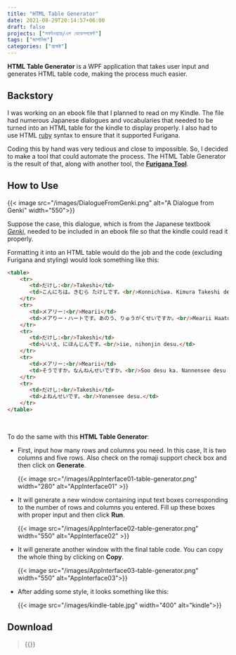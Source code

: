 ```yaml
---
title: "HTML Table Generator"
date: 2021-08-29T20:14:57+06:00
draft: false
projects: ["সফটওয়্যার/এপ ডেভেলপমেন্ট"]
tags: ["জাপানিজ"]
categories: ["প্রজেক্ট"]
---
```


**HTML Table Generator** is a WPF application that takes user input and generates HTML table code, making the process much easier.

## Backstory

I was working on an ebook file that I planned to read on my Kindle. The file had numerous Japanese dialogues and vocabularies that needed to be turned into an HTML table for the kindle to display properly.
I also had to use HTML [ruby](https://developer.mozilla.org/en-US/docs/Web/HTML/Element/ruby) syntax to ensure that it supported Furigana.

Coding this by hand was very tedious and close to impossible. So, I decided to make a tool that could automate the process. The HTML Table Generator is the result of that, along with another tool, the **[Furigana Tool](https://intisarbnaim.com/furigana-tool/)**.

## How to Use

{{< image src="/images/DialogueFromGenki.png" alt="A Dialogue from Genki" width="550">}}

Suppose the case, this dialogue, which is from the Japanese textbook *[Genki](https://en.wikipedia.org/wiki/Genki:_An_Integrated_Course_in_Elementary_Japanese)*, needed to be included in an ebook file so that the kindle could read it properly.

Formatting it into an HTML table would do the job and the code (excluding Furigana and styling) would look something like this:

``` html
<table>
    <tr>
       <td>だけし:<br/>Takeshi</td>
       <td>こんにちは。きむら たけしです。<br/>Konnichiwa. Kimura Takeshi desu.</td>
    </tr>
    <tr>
       <td>メアリー:<br/>Mearii</td>
       <td>メアりー・ハートです。あのう、りゅうがくせいですか。<br/>Mearii Haato desu. Anoo, ryuugakusee desu ka.</td>
    </tr>
    <tr>
       <td>だけし:<br/>Takeshi</td>
       <td>いいえ、にほんじんです。<br/>iie, nihonjin desu.</td>
    </tr>
    <tr>
       <td>メアリー:<br/>Mearii</td>
       <td>そうですか。なんねんせいですか。<br/>Soo desu ka. Nannensee desu ka.</td>
    </tr>
    <tr>
       <td>だけし:<br/>Takeshi</td>
       <td>よねんせいです。<br/>Yonensee desu.</td>
    </tr>
</table>

```
<br>

To do the same with this **HTML Table Generator**:

- First, input how many rows and columns you need. In this case, It is two columns and five rows. Also check on the romaji support check box and then click on **Generate**.

	{{< image src="/images/AppInterface01-table-generator.png" width="280" alt="AppInterface01" >}}
  
- It will generate a new window containing input text boxes corresponding to the number of rows and columns you entered. Fill up these boxes with proper input and then click **Run**.
  
	{{< image src="/images/AppInterface02-table-generator.png" width="550" alt="AppInterface02" >}}
  
- It will generate another window with the final table code. You can copy the whole thing by clicking on **Copy**. 

	{{< image src="/images/AppInterface03-table-generator.png" width="550" alt="AppInterface03">}}

- After adding some style, it looks something like this:

	{{< image src="/images/kindle-table.jpg" width="400" alt="kindle">}}
	
## Download

> {{<link href="https://github.com/showmik/html-table-generator/releases/tag/1.0.0.3" content="HTML Table Generator 1.0.0.3">}}
